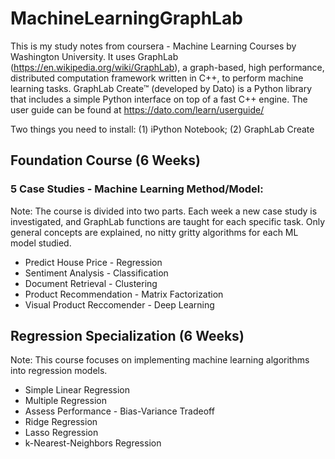 # MachineLearningGraphLab

This is my study notes from coursera - Machine Learning Courses by Washington University. It uses GraphLab (https://en.wikipedia.org/wiki/GraphLab), a graph-based, high performance, distributed computation framework written in C++, to perform machine learning tasks. GraphLab Create™ (developed by Dato) is a Python library that includes a simple Python interface on top of a fast C++ engine. The user guide can be found at https://dato.com/learn/userguide/

Two things you need to install: (1) iPython Notebook; (2) GraphLab Create

## Foundation Course (6 Weeks)
### 5 Case Studies - Machine Learning Method/Model:

Note: The course is divided into two parts. Each week a new case study is investigated, and GraphLab functions are taught for each specific task. Only general concepts are explained, no nitty gritty algorithms for each ML model studied. 

* Predict House Price - Regression 
* Sentiment Analysis - Classification 
* Document Retrieval - Clustering 
* Product Recommendation - Matrix Factorization 
* Visual Product Reccomender - Deep Learning


## Regression Specialization (6 Weeks)

Note: This course focuses on implementing machine learning algorithms into regression models.

* Simple Linear Regression
* Multiple Regression
* Assess Performance - Bias-Variance Tradeoff
* Ridge Regression
* Lasso Regression
* k-Nearest-Neighbors Regression


